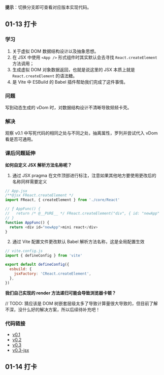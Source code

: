 **提示**：切换分支即可查看对应版本实现代码。

## 01-13 打卡

### 学习

1. 关于虚拟 DOM 数据结构设计以及抽象思想。
2. 在 JSX 中使用 `<App />` 形式组件时其实默认会去寻找 `React.createElement` 方法调用；
3. 生成虚拟 DOM 对象数据返回，也就是说这里的 JSX 本质上就是 `React.createElement` 的语法糖。
4. 是 Vite 中 ESBuild 的 Babel 插件帮助我们完成了这件事情。

### 问题

写到动态生成的 vDom 时，对数据结构设计不清晰导致频频卡壳。

### 解决

观察 v0.1 中写死代码的相同之处与不同之处，抽离属性，罗列并尝试代入 vDom 看是否可通用。

### 课后问题延伸

**如何自定义 JSX 解析方法名称呢？**

1. 通过 JSX pragma 在文件顶部进行标注，注意如果其他地方要使用更改后的名称同样需要定义

```js
// App.jsx
/**@jsx FReact.createElement */
import FReact, { createElement } from './core/React'

// ƒ AppFunc() {
//   return /* @__PURE__ */ FReact.createElement("div", { id: "newApp" }, "mini react");
// }
function AppFunc() {
  return <div id="newApp">mini react</div>
}
```

2. 通过 Vite 配置文件更改默认 Babel 解析方法名称，这是全局配置生效

```js
// vite.config.js
import { defineConfig } from 'vite'

export default defineConfig({
  esbuild: {
    jsxFactory: 'CReact.createElement',
  },
})
```

**我们自己实现的 render 方法递归可能会导致浏览器卡顿？**

// TODO: 猜应该是 DOM 树嵌套层级太多了导致计算量很大导致的，但目前了解不深，没什么好的解决方案，所以后续待补充吧！

### 代码链接

- [v0.1](https://github.com/fengstats/mini-react/tree/v0.1)
- [v0.2](https://github.com/fengstats/mini-react/tree/v0.2)
- [v0.3](https://github.com/fengstats/mini-react/tree/v0.3)
- [v0.3-jsx](https://github.com/fengstats/mini-react/tree/v0.3-jsx)

## 01-14 打卡
